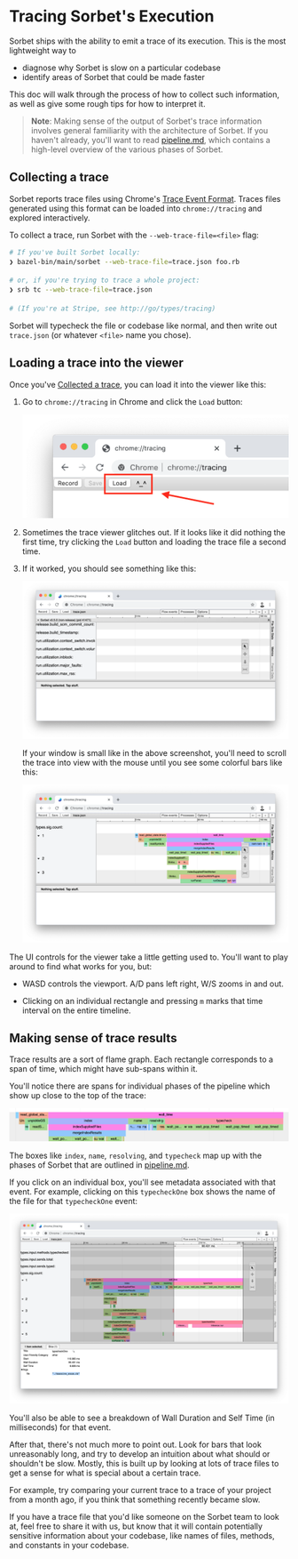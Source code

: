 # Tracing Sorbet's Execution

Sorbet ships with the ability to emit a trace of its execution. This is the most
lightweight way to

- diagnose why Sorbet is slow on a particular codebase
- identify areas of Sorbet that could be made faster

This doc will walk through the process of how to collect such information, as
well as give some rough tips for how to interpret it.

> **Note**: Making sense of the output of Sorbet's trace information involves
> general familiarity with the architecture of Sorbet. If you haven't already,
> you'll want to read [pipeline.md](../pipeline.md), which contains a high-level
> overview of the various phases of Sorbet.

## Collecting a trace

Sorbet reports trace files using Chrome's [Trace Event Format]. Traces files
generated using this format can be loaded into `chrome://tracing` and explored
interactively.

[Trace Event Format]: https://docs.google.com/document/d/1CvAClvFfyA5R-PhYUmn5OOQtYMH4h6I0nSsKchNAySU/preview

To collect a trace, run Sorbet with the `--web-trace-file=<file>` flag:

```bash
# If you've built Sorbet locally:
❯ bazel-bin/main/sorbet --web-trace-file=trace.json foo.rb

# or, if you're trying to trace a whole project:
❯ srb tc --web-trace-file=trace.json

# (If you're at Stripe, see http://go/types/tracing)
```

Sorbet will typecheck the file or codebase like normal, and then write out
`trace.json` (or whatever `<file>` name you chose).

## Loading a trace into the viewer

Once you've [Collected a trace](#collecting-a-trace), you can load it into the
viewer like this:

1.  Go to `chrome://tracing` in Chrome and click the `Load` button:

    ![chrome://tracing load button](img/chrome-tracing-load-button.png)

1.  Sometimes the trace viewer glitches out. If it looks like it did nothing the
    first time, try clicking the `Load` button and loading the trace file a
    second time.

1.  If it worked, you should see something like this:

    ![chrome://tracing loaded a trace](img/chrome-tracing-loaded.png)

    If your window is small like in the above screenshot, you'll need to scroll
    the trace into view with the mouse until you see some colorful bars like
    this:

    ![chrome://tracing scroll into view](img/chrome-tracing-scrolled.png)

The UI controls for the viewer take a little getting used to. You'll want to
play around to find what works for you, but:

- WASD controls the viewport. A/D pans left right, W/S zooms in and out.

- Clicking on an individual rectangle and pressing `m` marks that time interval
  on the entire timeline.

## Making sense of trace results

Trace results are a sort of flame graph. Each rectangle corresponds to a span of
time, which might have sub-spans within it.

You'll notice there are spans for individual phases of the pipeline which show
up close to the top of the trace:

![pipeline in trace](img/chrome-tracing-pipeline.png)

The boxes like `index`, `name`, `resolving`, and `typecheck` map up with the
phases of Sorbet that are outlined in [pipeline.md](../pipeline.md).

If you click on an individual box, you'll see metadata associated with that
event. For example, clicking on this `typecheckOne` box shows the name of the
file for that `typecheckOne` event:

![typecheckOne event](img/chrome-tracing-typecheck-one.png)

You'll also be able to see a breakdown of Wall Duration and Self Time (in
milliseconds) for that event.

After that, there's not much more to point out. Look for bars that look
unreasonably long, and try to develop an intuition about what should or
shouldn't be slow. Mostly, this is built up by looking at lots of trace files to
get a sense for what is special about a certain trace.

For example, try comparing your current trace to a trace of your project from a
month ago, if you think that something recently became slow.

If you have a trace file that you'd like someone on the Sorbet team to look at,
feel free to share it with us, but know that it will contain potentially
sensitive information about your codebase, like names of files, methods, and
constants in your codebase.
